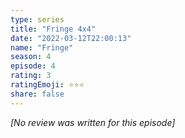 ```yaml
---
type: series
title: "Fringe 4x4"
date: "2022-03-12T22:00:13"
name: "Fringe"
season: 4
episode: 4
rating: 3
ratingEmoji: ⭐️⭐️⭐️
share: false
---
```


*[No review was written for this episode]*
